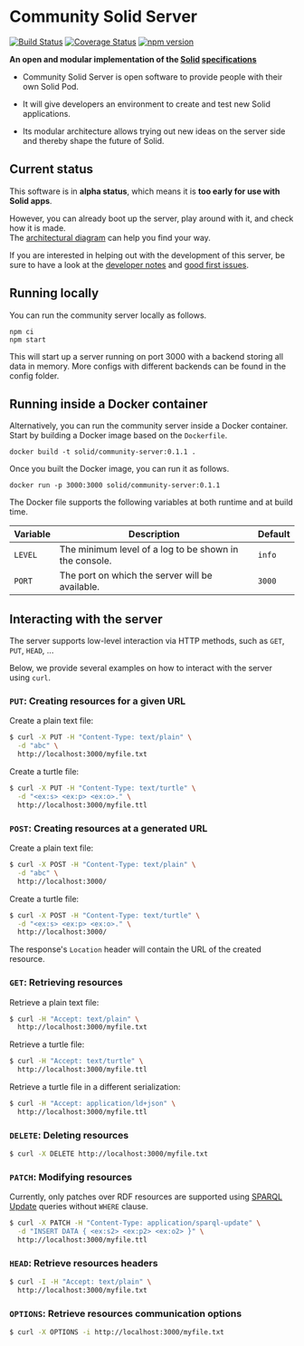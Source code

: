 # Community Solid Server
[![Build Status](https://travis-ci.com/solid/community-server.svg?branch=master)](https://travis-ci.com/solid/community-server)
[![Coverage Status](https://coveralls.io/repos/github/solid/community-server/badge.svg)](https://coveralls.io/github/solid/community-server)
[![npm version](https://img.shields.io/npm/v/@solid/community-server)](https://www.npmjs.com/package/@solid/community-server)

**An open and modular implementation of the
[Solid](https://solidproject.org/)
[specifications](https://solid.github.io/specification/)**

- Community Solid Server is open software
to provide people with their own Solid Pod.

- It will give developers an environment
to create and test new Solid applications.

- Its modular architecture allows
trying out new ideas on the server side
and thereby shape the future of Solid.

## Current status
This software is in **alpha status**,
which means it is **too early for use with Solid apps**.

However, you can already boot up the server,
play around with it,
and check how it is made.
<br>
The [architectural diagram](https://github.com/RubenVerborgh/solid-server-architecture)
can help you find your way.

If you are interested in helping out with the development of this server,
be sure to have a look at the [developer notes](https://github.com/solid/community-server/wiki/Notes-for-developers)
and [good first issues](https://github.com/solid/community-server/issues?q=is%3Aissue+is%3Aopen+label%3A%22good+first+issue%22).

## Running locally

You can run the community server locally as follows.

```
npm ci
npm start
```

This will start up a server running on port 3000 with a backend storing all data in memory.
More configs with different backends can be found in the config folder.

## Running inside a Docker container

Alternatively, you can run the community server inside a Docker container. Start by building a Docker image based on the `Dockerfile`.

```
docker build -t solid/community-server:0.1.1 .
```

Once you built the Docker image, you can run it as follows.

```
docker run -p 3000:3000 solid/community-server:0.1.1
```

The Docker file supports the following variables at both runtime and at build time.

| Variable | Description | Default |
| -------- | ----------- | ------- |
| `LEVEL` | The minimum level of a log to be shown in the console. | `info` |
| `PORT` | The port on which the server will be available. | `3000` |

## Interacting with the server

The server supports low-level interaction via HTTP methods,
such as `GET`, `PUT`, `HEAD`, ...

Below, we provide several examples on how to interact with the server using `curl`.

### `PUT`: Creating resources for a given URL

Create a plain text file:
```bash
$ curl -X PUT -H "Content-Type: text/plain" \
  -d "abc" \
  http://localhost:3000/myfile.txt
```

Create a turtle file:
```bash
$ curl -X PUT -H "Content-Type: text/turtle" \
  -d "<ex:s> <ex:p> <ex:o>." \
  http://localhost:3000/myfile.ttl
```

### `POST`: Creating resources at a generated URL

Create a plain text file:
```bash
$ curl -X POST -H "Content-Type: text/plain" \
  -d "abc" \
  http://localhost:3000/
```

Create a turtle file:
```bash
$ curl -X POST -H "Content-Type: text/turtle" \
  -d "<ex:s> <ex:p> <ex:o>." \
  http://localhost:3000/
```

The response's `Location` header will contain the URL of the created resource.

### `GET`: Retrieving resources

Retrieve a plain text file:
```bash
$ curl -H "Accept: text/plain" \
  http://localhost:3000/myfile.txt
```

Retrieve a turtle file:
```bash
$ curl -H "Accept: text/turtle" \
  http://localhost:3000/myfile.ttl
```

Retrieve a turtle file in a different serialization:
```bash
$ curl -H "Accept: application/ld+json" \
  http://localhost:3000/myfile.ttl
```

### `DELETE`: Deleting resources

```bash
$ curl -X DELETE http://localhost:3000/myfile.txt
```

### `PATCH`: Modifying resources

Currently, only patches over RDF resources are supported using [SPARQL Update](https://www.w3.org/TR/sparql11-update/)
queries without `WHERE` clause.

```bash
$ curl -X PATCH -H "Content-Type: application/sparql-update" \
  -d "INSERT DATA { <ex:s2> <ex:p2> <ex:o2> }" \
  http://localhost:3000/myfile.ttl
```

### `HEAD`: Retrieve resources headers

```bash
$ curl -I -H "Accept: text/plain" \
  http://localhost:3000/myfile.txt
```

### `OPTIONS`: Retrieve resources communication options

```bash
$ curl -X OPTIONS -i http://localhost:3000/myfile.txt
```

